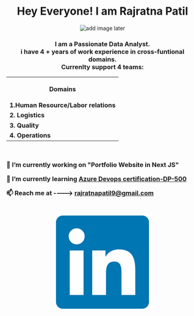 
<h1 align ="center"> Hey Everyone! I am  Rajratna Patil </h1>
<div align = "center"><img src ="https://" alt="add image later"></div>
<h3 align = "center">I am a Passionate Data Analyst.<br> i have 4 + years of work experience in cross-funtional domains. </br>Currenlty support 4 teams:

<br>
<table align ="center">
<th> <p align ="center">Domains</p></th>
<tr align= "left">  <td> 1.Human Resource/Labor relations </td></tr>
<tr align = "left"> <td> 2. Logistics </td></tr>
<tr align = "left"> <td>3. Quality</td/tr>
<tr align = "left"> <td>4. Operations</td></tr>
</table>

<br>
 <p align = "left"> 🔭 I’m currently working on <b>"Portfolio Website in Next JS"</b></p>
<p align = "left">
🌱 I’m currently learning <a href= https://learn.microsoft.com/en-us/certifications/exams/dp-500/>Azure Devops certification-DP-500</a>
</p>
<p align= "left">
📫 Reach me at ----> <a href= mailto:rajratnapatil9@gmail.com>rajratnapatil9@gmail.com<a>
</p>
<br>
<a href = "https://www.linkedin.com/in/rajratna-patil" target ="blank"><img align = "center" src =  "https://github.com/rajratnapatil9/rajratnapatil9/blob/main/svgs/linked-in.svg"></a>




